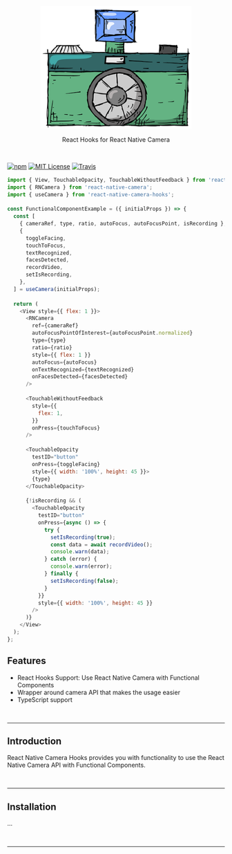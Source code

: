 <p>&nbsp;</p>
<p align="center">
  <img src="logo.png" width="350" title="hover text">
  <p align='center'>React Hooks for React Native Camera</p>
</p>
<p>&nbsp;</p>

[![npm](https://img.shields.io/npm/v/react-native-camera-hooks.svg?style=flat-square)](http://npm.im/react-native-camera-hooks)
[![MIT License](https://img.shields.io/npm/l/react-native-camera-hooks.svg?style=flat-square)](http://opensource.org/licenses/MIT)
[![Travis](https://img.shields.io/travis/ctrlplusb/react-native-camera-hooks.svg?style=flat-square)](https://travis-ci.org/reime005/react-native-camera-hooks)

```javascript
import { View, TouchableOpacity, TouchableWithoutFeedback } from 'react-native';
import { RNCamera } from 'react-native-camera';
import { useCamera } from 'react-native-camera-hooks';

const FunctionalComponentExample = ({ initialProps }) => {
  const [
    { cameraRef, type, ratio, autoFocus, autoFocusPoint, isRecording },
    {
      toggleFacing,
      touchToFocus,
      textRecognized,
      facesDetected,
      recordVideo,
      setIsRecording,
    },
  ] = useCamera(initialProps);

  return (
    <View style={{ flex: 1 }}>
      <RNCamera
        ref={cameraRef}
        autoFocusPointOfInterest={autoFocusPoint.normalized}
        type={type}
        ratio={ratio}
        style={{ flex: 1 }}
        autoFocus={autoFocus}
        onTextRecognized={textRecognized}
        onFacesDetected={facesDetected}
      />

      <TouchableWithoutFeedback
        style={{
          flex: 1,
        }}
        onPress={touchToFocus}
      />

      <TouchableOpacity
        testID="button"
        onPress={toggleFacing}
        style={{ width: '100%', height: 45 }}>
        {type}
      </TouchableOpacity>

      {!isRecording && (
        <TouchableOpacity
          testID="button"
          onPress={async () => {
            try {
              setIsRecording(true);
              const data = await recordVideo();
              console.warn(data);
            } catch (error) {
              console.warn(error);
            } finally {
              setIsRecording(false);
            }
          }}
          style={{ width: '100%', height: 45 }}
        />
      )}
    </View>
  );
};
```

## Features

  - React Hooks Support: Use React Native Camera with Functional Components
  - Wrapper around camera API that makes the usage easier
  - TypeScript support

<p>&nbsp;</p>

---

## Introduction

React Native Camera Hooks provides you with functionality to use the React Native Camera API with Functional Components.

<p>&nbsp;</p>

---

## Installation

...

<p>&nbsp;</p>

---